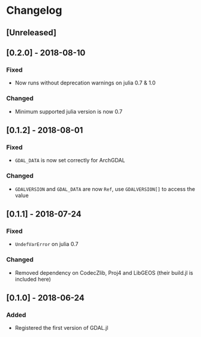 # Changelog

## [Unreleased]

## [0.2.0] - 2018-08-10
### Fixed
- Now runs without deprecation warnings on julia 0.7 & 1.0
### Changed
- Minimum supported julia version is now 0.7

## [0.1.2] - 2018-08-01
### Fixed
- `GDAL_DATA` is now set correctly for ArchGDAL
### Changed
- `GDALVERSION` and `GDAL_DATA` are now `Ref`, use `GDALVERSION[]` to access the value

## [0.1.1] - 2018-07-24
### Fixed
- `UndefVarError` on julia 0.7
### Changed
- Removed dependency on CodecZlib, Proj4 and LibGEOS (their build.jl is included here)


## [0.1.0] - 2018-06-24
### Added
- Registered the first version of GDAL.jl
